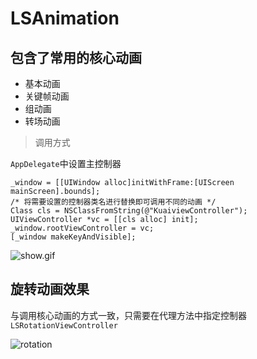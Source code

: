 # LSAnimation
## 包含了常用的核心动画
* 基本动画
* 关键帧动画
* 组动画
* 转场动画

> 调用方式

`AppDelegate`中设置主控制器

```
_window = [[UIWindow alloc]initWithFrame:[UIScreen mainScreen].bounds];
/* 将需要设置的控制器类名进行替换即可调用不同的动画 */
Class cls = NSClassFromString(@"KuaiviewController");
UIViewController *vc = [[cls alloc] init];
_window.rootViewController = vc;
[_window makeKeyAndVisible];
```

![show.gif](http://upload-images.jianshu.io/upload_images/2329629-cde8538c96950f97.gif?imageMogr2/auto-orient/strip)

## 旋转动画效果
与调用核心动画的方式一致，只需要在代理方法中指定控制器`LSRotationViewController`

![rotation](http://upload-images.jianshu.io/upload_images/2329629-81b7511b1cb5f510.gif?imageMogr2/auto-orient/strip)


